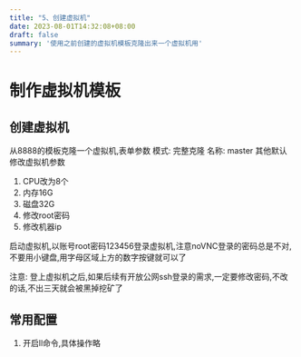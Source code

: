 ```yaml
---
title: "5、创建虚拟机"
date: 2023-08-01T14:32:08+08:00
draft: false
summary: '使用之前创建的虚拟机模板克隆出来一个虚拟机用'
---
```


# 制作虚拟机模板

## 创建虚拟机

从8888的模板克隆一个虚拟机,表单参数 模式: 完整克隆  名称: master 其他默认
修改虚拟机参数
1. CPU改为8个
2. 内存16G
3. 磁盘32G
4. 修改root密码
5. 修改机器ip

启动虚拟机,以账号root密码123456登录虚拟机,注意noVNC登录的密码总是不对,不要用小键盘,用字母区域上方的数字按键就可以了

注意: 登上虚拟机之后,如果后续有开放公网ssh登录的需求,一定要修改密码,不改的话,不出三天就会被黑掉挖矿了


## 常用配置
1. 开启ll命令,具体操作略


